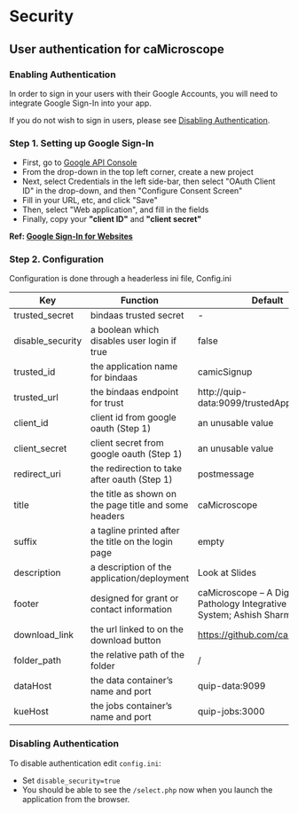 # Security
## User authentication for caMicroscope 

### Enabling Authentication
In order to sign in your users with their Google Accounts, you will need to integrate Google Sign-In into your app.

If you do not wish to sign in users, please see [Disabling Authentication](https://github.com/camicroscope/Security/blob/release/README.md#disabling-authentication).

### Step 1. Setting up Google Sign-In

* First, go to [Google API Console](https://console.developers.google.com/project/_/apiui/apis/library)
* From the drop-down in the top left corner, create a new project
* Next, select Credentials in the left side-bar, then select "OAuth Client ID" in the drop-down, and then "Configure Consent Screen"
* Fill in your URL, etc, and click "Save"
* Then, select "Web application", and fill in the fields
* Finally, copy your **"client ID"** and **"client secret"**


**Ref: [Google Sign-In for Websites](https://developers.google.com/identity/sign-in/web/devconsole-project)**

### Step 2. Configuration

Configuration is done through a headerless ini file, Config.ini

| Key | Function | Default |
| --- | --- | --- | 
|trusted_secret| bindaas trusted secret | - |
|disable_security| a boolean which disables user login if true | false |
|trusted_id | the application name for bindaas | camicSignup |
|trusted_url | the bindaas endpoint for trust |http://quip-data:9099/trustedApplication |
|client_id | client id from google oauth (Step 1) | an unusable value|
|client_secret | client secret from google oauth (Step 1) | an unusable value|
|redirect_uri | the redirection to take after oauth (Step 1) | postmessage|
|title| the title as shown on the page title and some headers | caMicroscope|
|suffix | a tagline printed after the title on the login page | empty |
|description | a description of the application/deployment | Look at Slides |
| footer | designed for grant or contact information | caMicroscope – A Digital Pathology Integrative Query System; Ashish Sharma PI Emory |
|download_link | the url linked to on the download button | https://github.com/camicroscope |
|folder_path| the relative path of the folder | \/ |
| dataHost | the data container’s name and port | quip-data:9099 |
|kueHost | the jobs container’s name and port | quip-jobs:3000 |
 


### Disabling Authentication

To disable authentication edit `config.ini`:

* Set `disable_security=true`
* You should be able to see the `/select.php` now when you launch the application from the browser.

